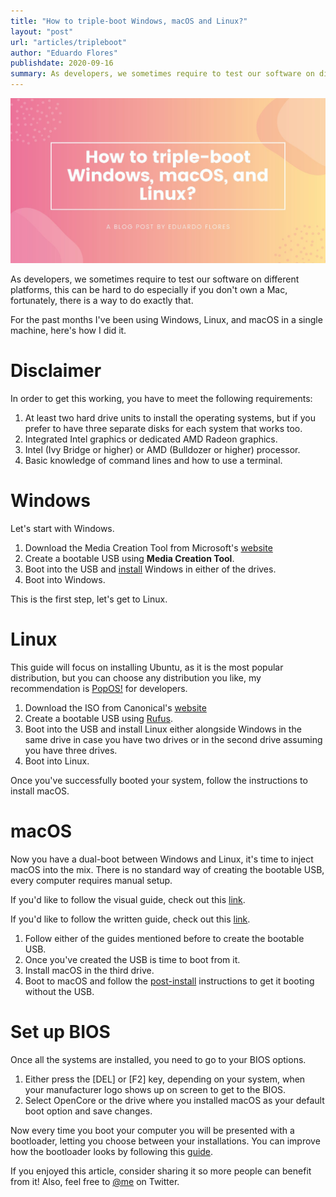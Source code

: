 ```yaml
---
title: "How to triple-boot Windows, macOS and Linux?"
layout: "post"
url: "articles/tripleboot"
author: "Eduardo Flores"
publishdate: 2020-09-16
summary: As developers, we sometimes require to test our software on different platforms, this can be hard to do especially if you don't own a Mac, fortunately, there is a way to do exactly that
---
```


![Header](R6kACZq4O.png)

As developers, we sometimes require to test our software on different platforms, this can be hard to do especially if you don't own a Mac, fortunately, there is a way to do exactly that.

For the past months I've been using Windows, Linux, and macOS in a single machine, here's how I did it.

# Disclaimer

In order to get this working, you have to meet the following requirements:

1. At least two hard drive units to install the operating systems, but if you prefer to have three separate disks for each system that works too.
2. Integrated Intel graphics or dedicated AMD Radeon graphics.
3. Intel (Ivy Bridge or higher) or AMD (Bulldozer or higher) processor.
4. Basic knowledge of command lines and how to use a terminal.

# Windows

Let's start with Windows.

1. Download the Media Creation Tool from Microsoft's [website](https://www.microsoft.com/software-download/windows10)
2. Create a bootable USB using **Media Creation Tool**.
3. Boot into the USB and [install](https://docs.microsoft.com/en-us/windows-hardware/manufacture/desktop/install-windows-from-a-usb-flash-drive) Windows in either of the drives.
4. Boot into Windows.

This is the first step, let's get to Linux.

# Linux

This guide will focus on installing Ubuntu, as it is the most popular distribution, but you can choose any distribution you like, my recommendation is [PopOS!](https://pop.system76.com/) for developers.

1. Download the ISO from Canonical's [website](https://ubuntu.com/download/desktop)
2. Create a bootable USB using [Rufus](https://rufus.ie/).
3. Boot into the USB and install Linux either alongside Windows in the same drive in case you have two drives or in the second drive assuming you have three drives.
4. Boot into Linux.

Once you've successfully booted your system, follow the instructions to install macOS.

# macOS

Now you have a dual-boot between Windows and Linux, it's time to inject macOS into the mix. There is no standard way of creating the bootable USB, every computer requires manual setup.

If you'd like to follow the visual guide, check out this [link](https://youtu.be/eUnVzJsINCI).

If you'd like to follow the written guide, check out this [link](https://dortania.github.io/OpenCore-Install-Guide/).

1. Follow either of the guides mentioned before to create the bootable USB.
2. Once you've created the USB is time to boot from it.
3. Install macOS in the third drive.
4. Boot to macOS and follow the [post-install](https://dortania.github.io/OpenCore-Post-Install/) instructions to get it booting without the USB.

# Set up BIOS

Once all the systems are installed, you need to go to your BIOS options.

1. Either press the [DEL] or [F2] key, depending on your system, when your manufacturer logo shows up on screen to get to the BIOS.
2. Select OpenCore or the drive where you installed macOS as your default boot option and save changes.

Now every time you boot your computer you will be presented with a bootloader, letting you choose between your installations.
You can improve how the bootloader looks by following this [guide](https://dortania.github.io/OpenCore-Post-Install/cosmetic/gui.html).

If you enjoyed this article, consider sharing it so more people can benefit from it! Also, feel free to [@me](https://twitter.com/edfloreshz) on Twitter.
